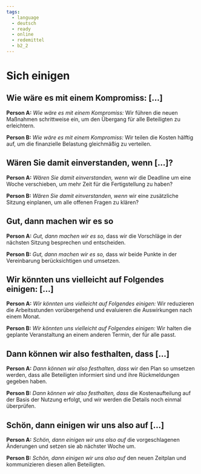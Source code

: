 ```yaml
---
tags:
  - language
  - deutsch
  - ready
  - online
  - redemittel
  - b2_2
---
```


# Sich einigen

## Wie wäre es mit einem Kompromiss: [...]

**Person A:** _Wie wäre es mit einem Kompromiss:_ Wir führen die neuen Maßnahmen schrittweise ein, um den Übergang für alle Beteiligten zu erleichtern.

**Person B:** _Wie wäre es mit einem Kompromiss:_ Wir teilen die Kosten hälftig auf, um die finanzielle Belastung gleichmäßig zu verteilen.

## Wären Sie damit einverstanden, wenn [...]?

**Person A:** _Wären Sie damit einverstanden, wenn_ wir die Deadline um eine Woche verschieben, um mehr Zeit für die Fertigstellung zu haben?

**Person B:** _Wären Sie damit einverstanden, wenn_ wir eine zusätzliche Sitzung einplanen, um alle offenen Fragen zu klären?

## Gut, dann machen wir es so

**Person A:** _Gut, dann machen wir es so,_ dass wir die Vorschläge in der nächsten Sitzung besprechen und entscheiden.

**Person B:** _Gut, dann machen wir es so,_ dass wir beide Punkte in der Vereinbarung berücksichtigen und umsetzen.

## Wir könnten uns vielleicht auf Folgendes einigen: [...]

**Person A:** _Wir könnten uns vielleicht auf Folgendes einigen:_ Wir reduzieren die Arbeitsstunden vorübergehend und evaluieren die Auswirkungen nach einem Monat.

**Person B:** _Wir könnten uns vielleicht auf Folgendes einigen:_ Wir halten die geplante Veranstaltung an einem anderen Termin, der für alle passt.

## Dann können wir also festhalten, dass [...]

**Person A:** _Dann können wir also festhalten, dass_ wir den Plan so umsetzen werden, dass alle Beteiligten informiert sind und ihre Rückmeldungen gegeben haben.

**Person B:** _Dann können wir also festhalten, dass_ die Kostenaufteilung auf der Basis der Nutzung erfolgt, und wir werden die Details noch einmal überprüfen.

## Schön, dann einigen wir uns also auf [...]

**Person A:** _Schön, dann einigen wir uns also auf_ die vorgeschlagenen Änderungen und setzen sie ab nächster Woche um.

**Person B:** _Schön, dann einigen wir uns also auf_ den neuen Zeitplan und kommunizieren diesen allen Beteiligten.
